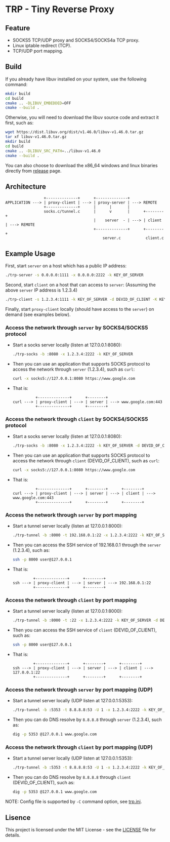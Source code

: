 # TRP - Tiny Reverse Proxy
## Feature
- SOCKS5 TCP/UDP proxy and SOCKS4/SOCKS4a TCP proxy.
- Linux iptable redirect (TCP).
- TCP/UDP port mapping.

## Build
If you already have libuv installed on your system, use the following command:
```bash
mkdir build
cd build
cmake .. -DLIBUV_EMBEDDED=OFF
cmake --build .
```
Otherwise, you will need to download the libuv source code and extract it first, such as:
```bash
wget https://dist.libuv.org/dist/v1.46.0/libuv-v1.46.0.tar.gz
tar xf libuv-v1.46.0.tar.gz
mkdir build
cd build
cmake .. -DLIBUV_SRC_PATH=../libuv-v1.46.0
cmake --build .
```
You can also choose to download the x86_64 windows and linux binaries directly from [release](https://github.com/nonikon/trp/releases) page.

## Architecture
```text
                 +--------------+      +--------------+
APPLICATION ---> | proxy-client | ---> | proxy-server | ---> REMOTE
                 +--------------+      |      |       |
                 socks.c/tunnel.c      |      v       |      +--------+
                                       |    server  - | ---> | client | ---> REMOTE
                                       +--------------+      +--------+
                                           server.c           client.c
```

## Example Usage
First, start `server` on a host which has a public IP address:
```bash
./trp-server -s 0.0.0.0:1111 -x 0.0.0.0:2222 -k KEY_OF_SERVER
```
Second, start `client` on a host that can access to `server`: (Assuming the above `server` IP address is 1.2.3.4)
```bash
./trp-client -s 1.2.3.4:1111 -k KEY_OF_SERVER -d DEVID_OF_CLIENT -K KEY_OF_CLIENT
```
Finally, start `proxy-client` locally (should have access to the `server`) on demand (see examples below).

### Access the network through `server` by SOCKS4/SOCKS5 protocol
- Start a socks server locally (listen at 127.0.0.1:8080):
    ```bash
    ./trp-socks -b :8080 -x 1.2.3.4:2222 -k KEY_OF_SERVER
    ```
- Then you can use an application that supports SOCKS protocol to access the network through `server` (1.2.3.4), such as `curl`:
    ```bash
    curl -x socks5://127.0.0.1:8080 https://www.google.com
    ```
- That is:
    ```text
              +--------------+      +--------+
    curl ---> | proxy-client | ---> | server | ---> www.google.com:443
              +--------------+      +--------+
    ```

### Access the network through `client` by SOCKS4/SOCKS5 protocol
- Start a socks server locally (listen at 127.0.0.1:8080):
    ```bash
    ./trp-socks -b :8080 -x 1.2.3.4:2222 -k KEY_OF_SERVER -d DEVID_OF_CLIENT -K KEY_OF_CLIENT
    ```
- Then you can use an application that supports SOCKS protocol to access the network through `client` (DEVID_OF_CLIENT), such as `curl`:
    ```bash
    curl -x socks5://127.0.0.1:8080 https://www.google.com
    ```
- That is:
    ```text
              +--------------+      +--------+      +--------+
    curl ---> | proxy-client | ---> | server | ---> | client | ---> www.google.com:443
              +--------------+      +--------+      +--------+
    ```

### Access the network through `server` by port mapping
- Start a tunnel server locally (listen at 127.0.0.1:8000):
    ```bash
    ./trp-tunnel -b :8000 -t 192.168.0.1:22 -x 1.2.3.4:2222 -k KEY_OF_SERVER
    ```
- Then you can access the SSH service of 192.168.0.1 through the `server` (1.2.3.4), such as:
    ```bash
    ssh -p 8000 user@127.0.0.1
    ```
- That is:
    ```text
             +--------------+      +--------+
    ssh ---> | proxy-client | ---> | server | ---> 192.168.0.1:22
             +--------------+      +--------+
    ```

### Access the network through `client` by port mapping
- Start a tunnel server locally (listen at 127.0.0.1:8000):
    ```bash
    ./trp-tunnel -b :8000 -t :22 -x 1.2.3.4:2222 -k KEY_OF_SERVER -d DEVID_OF_CLIENT -K KEY_OF_CLIENT
    ```
- Then you can access the SSH service of `client` (DEVID_OF_CLIENT), such as:
    ```bash
    ssh -p 8000 user@127.0.0.1
    ```
- That is:
    ```text
             +--------------+      +--------+      +--------+
    ssh ---> | proxy-client | ---> | server | ---> | client | ---> 127.0.0.1:22
             +--------------+      +--------+      +--------+
    ```

### Access the network through `server` by port mapping (UDP)
- Start a tunnel server locally (UDP listen at 127.0.0.1:5353):
    ```bash
    ./trp-tunnel -b :5353 -t 8.8.8.8:53 -U 1 -x 1.2.3.4:2222 -k KEY_OF_SERVER
    ```
- Then you can do DNS resolve by `8.8.8.8` through `server` (1.2.3.4), such as:
    ```bash
    dig -p 5353 @127.0.0.1 www.google.com
    ```

### Access the network through `client` by port mapping (UDP)
- Start a tunnel server locally (UDP listen at 127.0.0.1:5353):
    ```bash
    ./trp-tunnel -b :5353 -t 8.8.8.8:53 -U 1 -x 1.2.3.4:2222 -k KEY_OF_SERVER -d DEVID_OF_CLIENT -K KEY_OF_CLIENT
    ```
- Then you can do DNS resolve by `8.8.8.8` through `client` (DEVID_OF_CLIENT), such as:
    ```bash
    dig -p 5353 @127.0.0.1 www.google.com
    ```
NOTE: Config file is supported by `-C` command option, see [trp.ini](trp.ini).

## Lisence
This project is licensed under the MIT License - see the [LICENSE](LICENSE) file for details.
